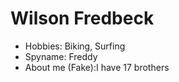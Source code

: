# Wilson Fredbeck


- Hobbies: Biking, Surfing 
- Spyname: Freddy 
- About me (Fake):I have 17 brothers 
